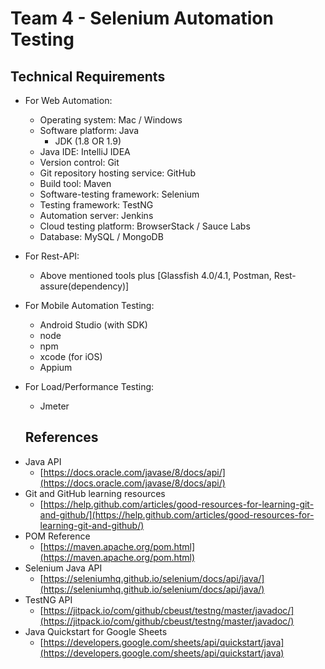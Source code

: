 # Team 4 - Selenium Automation Testing

## Technical Requirements


- For Web Automation:
    + Operating system: Mac / Windows
    + Software platform: Java
        * JDK (1.8 OR 1.9)
    + Java IDE: IntelliJ IDEA
    + Version control: Git
    + Git repository hosting service: GitHub
    + Build tool: Maven
    + Software-testing framework: Selenium
    + Testing framework: TestNG
    + Automation server: Jenkins
    + Cloud testing platform: BrowserStack / Sauce Labs
    + Database: MySQL / MongoDB
       
- For Rest-API:
  + Above mentioned tools plus [Glassfish 4.0/4.1, Postman, Rest-assure(dependency)]
    
- For Mobile Automation Testing:
  + Android Studio (with SDK)
  + node
  + npm
  + xcode (for iOS)
  + Appium
  
  
- For Load/Performance Testing:
  + Jmeter

    
   ## References
* Java API
    - [https://docs.oracle.com/javase/8/docs/api/](https://docs.oracle.com/javase/8/docs/api/)
* Git and GitHub learning resources
    - [https://help.github.com/articles/good-resources-for-learning-git-and-github/](https://help.github.com/articles/good-resources-for-learning-git-and-github/)
* POM Reference
    - [https://maven.apache.org/pom.html](https://maven.apache.org/pom.html)
* Selenium Java API
    - [https://seleniumhq.github.io/selenium/docs/api/java/](https://seleniumhq.github.io/selenium/docs/api/java/)
* TestNG API
    - [https://jitpack.io/com/github/cbeust/testng/master/javadoc/](https://jitpack.io/com/github/cbeust/testng/master/javadoc/)
* Java Quickstart for Google Sheets
    - [https://developers.google.com/sheets/api/quickstart/java](https://developers.google.com/sheets/api/quickstart/java)
